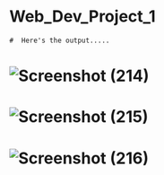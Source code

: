 # Web_Dev_Project_1

    #  Here's the output.....


# ![Screenshot (214)](https://github.com/Sushil-Dhoundiyal/Web_Dev_Project_1/assets/114212804/c5a2e02c-af0a-4092-a755-ab38712e6bb5)

# ![Screenshot (215)](https://github.com/Sushil-Dhoundiyal/Web_Dev_Project_1/assets/114212804/335c433e-63b1-4268-8f6b-e4e7bc107289)

# ![Screenshot (216)](https://github.com/Sushil-Dhoundiyal/Web_Dev_Project_1/assets/114212804/a7b64ab7-4007-47ab-98fe-c610965365d9)
